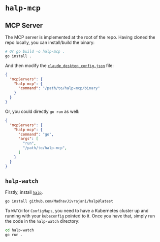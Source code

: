 # `halp-mcp`

## MCP Server

The MCP server is implemented at the root of the repo.
Having cloned the repo locally, you can install/build the binary:
```sh
# Or go build -o halp-mcp .
go install .
```

And then modify the [`claude_desktop_config.json`](https://modelcontextprotocol.io/quickstart/user#2-add-the-filesystem-mcp-server) file:
```json
{
  "mcpServers": {
    "halp-mcp": {
      "command": "/path/to/halp-mcp/binary"
    }
  }
}
```

Or, you could directly `go run` as well:
```json
{
  "mcpServers": {
    "halp-mcp": {
      "command": "go",
      "args": [
        "run",
        "/path/to/halp-mcp",
      ]
    }
  }
}
```

## `halp-watch`

Firstly, install [`halp`](https://github.com/MadhavJivrajani/halp).

```sh
go install github.com/MadhavJivrajani/halp@latest
```

To `WATCH` for `ConfigMaps`, you need to have a Kubernetes cluster up and running with your `kubeconfig`
pointed to it. Once you have that, simply run the code in the `halp-watch` directory:
```sh
cd halp-watch
go run .
```
